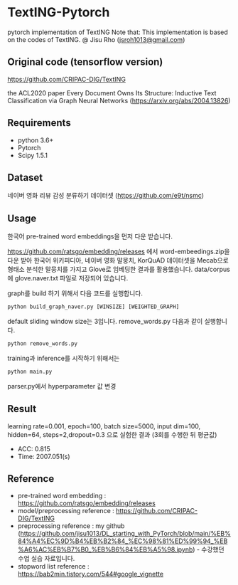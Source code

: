 # TextING-Pytorch
pytorch implementation of TextING
Note that: This implementation is based on the codes of TextING.
@ Jisu Rho (jsroh1013@gmail.com)

## Original code (tensorflow version)
https://github.com/CRIPAC-DIG/TextING

the ACL2020 paper Every Document Owns Its Structure: Inductive Text Classification via Graph Neural Networks
(https://arxiv.org/abs/2004.13826)

## Requirements
- python 3.6+
- Pytorch 
- Scipy 1.5.1

## Dataset
네이버 영화 리뷰 감성 분류하기 데이터셋 (https://github.com/e9t/nsmc)

## Usage
한국어 pre-trained word embeddings을 먼저 다운 받습니다. 

https://github.com/ratsgo/embedding/releases 에서 word-embeedings.zip을 다운 받아 한국어 위키피디아, 네이버 영화 말뭉치, KorQuAD 데이터셋을 Mecab으로 형태소 분석한 말뭉치를 가지고 Glove로 임베딩한 결과를 활용했습니다.
data/corpus에 glove.naver.txt 파일로 저장되어 있습니다.

graph를 build 하기 위해서 다음 코드를 실행합니다.
``` python
python build_graph_naver.py [WINSIZE] [WEIGHTED_GRAPH]
```
default sliding window size는 3입니다.
remove_words.py 다음과 같이 실행합니다.
```python
python remove_words.py 
```
training과 inference를 시작하기 위해서는
```python
python main.py
```
parser.py에서 hyperparameter 값 변경

## Result
learning rate=0.001, epoch=100, batch size=5000, input dim=100, hidden=64, steps=2,dropout=0.3 으로 실험한 결과 (3회를 수행한 뒤 평균값)
- ACC: 0.815
- Time: 2007.051(s)

## Reference
- pre-trained word embedding : https://github.com/ratsgo/embedding/releases
- model/preprocessing reference : https://github.com/CRIPAC-DIG/TextING
- preprocessing reference : my github (https://github.com/jisu1013/DL_starting_with_PyTorch/blob/main/%EB%84%A4%EC%9D%B4%EB%B2%84_%EC%98%81%ED%99%94_%EB%A6%AC%EB%B7%B0_%EB%B6%84%EB%A5%98.ipynb) - 수강했던 수업 실습 자료입니다.
- stopword list reference : https://bab2min.tistory.com/544#google_vignette
